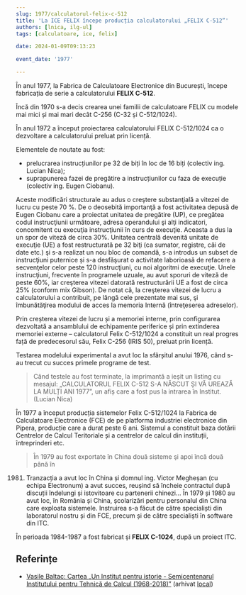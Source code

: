 ```yaml
---
slug: 1977/calculatorul-felix-c-512
title: 'La ICE FELIX începe producția calculatorului „FELIX C-512”'
authors: [lnica, ilg-ul]
tags: [calculatoare, ice, felix]

date: 2024-01-09T09:13:23

event_date: '1977'

---
```


În anul 1977, la
Fabrica de Calculatoare Electronice din București,
începe fabricația de serie a calculatorului **FELIX C-512**.

<!-- truncate -->

Încă din 1970 s-a decis crearea unei familii de calculatoare FELIX cu
modele mai mici și mai mari decât C-256 (C-32 și C-512/1024).

În anul 1972 a început proiectarea calculatorului FELIX C-512/1024
ca o dezvoltare a calculatorului preluat prin licență.

Elementele de noutate au fost:

- prelucrarea instrucțiunilor pe 32 de biți în loc de 16 biți (colectiv
ing. Lucian Nica);
- suprapunerea fazei de pregătire a instrucțiunilor cu faza de
execuție (colectiv ing. Eugen Ciobanu).

Aceste modificări structurale au adus o creştere substanţială a vitezei de
lucru cu peste 70 %. De o deosebită importanţă a fost activitatea depusă de
Eugen Ciobanu care a proiectat unitatea de pregătire (UP), ce pregătea codul
instrucţiunii următoare, adresa operandului şi alţi indicatori, concomitent
cu execuţia instrucţiunii în curs de execuţie. Aceasta a dus la un spor de viteză
de circa 30%. Unitatea centrală devenită unitate de execuţie (UE) a fost
restructurată pe 32 biţi (ca sumator, registre, căi de date etc.) şi s-a realizat
un nou bloc de comandă, s-a introdus un subset de instrucţiuni puternice și
s-a desfăşurat o activitate laborioasă de refacere a secvenţelor celor peste 120
instrucţiuni, cu noi algoritmi de execuţie. Unele instrucţiuni, frecvente în
programele uzuale, au avut sporuri de viteză de peste 60%, iar creşterea
vitezei datorată restructurării UE a fost de circa 25% (conform mix Gibson).
De notat că, la creşterea vitezei de lucru a calculatorului a contribuit, pe lângă
cele prezentate mai sus, şi îmbunătăţirea modului de acces la memoria
Internă (întreţeserea adreselor).

Prin creșterea vitezei de lucru și a memoriei interne, prin configurarea
dezvoltată a ansamblului de echipamente periferice și prin extinderea
memoriei externe – calculatorul Felix C-512/1024 a constituit un real
progres față de predecesorul său, Felix C-256 (IRIS 50), preluat prin licență.

Testarea modelului experimental a avut loc la sfârșitul anului 1976,
când s-au trecut cu succes primele programe de test.

> Când testele au fost terminate, la imprimantă a ieșit un listing cu mesajul:
„CALCULATORUL FELIX C-512 S-A NĂSCUT ȘI VĂ UREAZĂ LA MULȚI ANI 1977”,
un afiș care a fost pus la intrarea în Institut. (Lucian Nica)

În 1977 a început producția sistemelor Felix C-512/1024 la Fabrica de
Calculatoare Electronice (FCE) de pe platforma industriei electronice din
Pipera, producție care a durat peste 6 ani. Sistemul a constituit baza dotării
Centrelor de Calcul Teritoriale și a centrelor de calcul din instituții,
întreprinderi etc.

> În 1979 au fost exportate în China două sisteme şi apoi încă două până în
1981. Tranzacția a avut loc în China și domnul ing. Victor Megheșan (cu
echipa Electronum) a avut succes, reușind să încheie contractul după discuții
îndelungi și istovitoare cu partenerii chinezi… În 1979 și 1980 au avut loc, în
România și China, școlarizări pentru personalul din China care exploata
sistemele. Instruirea s-a făcut de către specialiști din laboratorul nostru și
din FCE, precum și de către specialiști în software din ITC.

În perioada 1984-1987 a fost fabricat și **FELIX C-1024**, după un proiect ITC.

## Referințe

- [Vasile Baltac: Cartea „Un Institut pentru istorie - Semicentenarul Institutului pentru Tehnică de Calcul (1968-2018)”](/amintiri/2018/vbaltac-carte-itc-50-ani/) (arhivat [local](https://cronica-it.github.io/arhiva/#2018))
